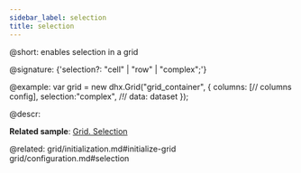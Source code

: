 ```yaml
---
sidebar_label: selection
title: selection
---          
```


@short: enables selection in a grid

@signature: {'selection?: "cell" | "row" | "complex";'}

@example:
var grid = new dhx.Grid("grid_container", {
	columns: [// columns config],
	selection:"complex",  /*!*/
	data: dataset
});



@descr: 

**Related sample**: [Grid. Selection](https://snippet.dhtmlx.com/ad6roqsx)

@related: grid/initialization.md#initialize-grid
grid/configuration.md#selection
